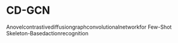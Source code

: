 # CD-GCN
Anovelcontrastivediffusiongraphconvolutionalnetworkfor Few-Shot Skeleton-Basedactionrecognition
